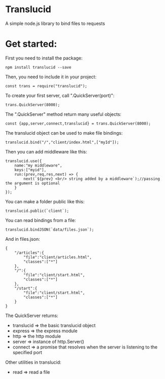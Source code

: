 # Translucid
A simple node.js library to bind files to requests

# Get started:

First you need to install the package:
```
npm install translucid --save
```

Then, you need to include it in your project:
```
const trans = require("translucid");
```

To create your first server, call ".QuickServer(port)":
```
trans.QuickServer(8000);
```

The ".QuickServer" method return many useful objects:
```
const {app,server,connect,translucid} = trans.QuickServer(8000);
```
The translucid object can be used to make file bindings:
```
translucid.bind("/","client/index.html",["myId"]);
```
Then you can add middleware like this:
```
translucid.use({
    name:"my middleware",
    keys:["myid"],
    run:(prev,req,res,next) => {
        next(`${prev} <br/> string added by a middleware`);//passing the argument is optional
    }
});
```


You can make a folder public like this:
```
translucid.public(`client`);
```

You can read bindings from a file:
```
translucid.bindJSON(`data/files.json`);
```
And in files.json:
```
{
    "/articles":{
        "file":"client/articles.html",
        "classes":["*"]
    },
    "/":{
        "file":"client/start.html",
        "classes":["*"]
    },
    "/start":{
        "file":"client/start.html",
        "classes":["*"]
    }
}
```

The QuickServer returns:    
* translucid => the basic translucid object
* express => the express module
* http => the http module
* server => instance of http.Server()
* connect => a promise that resolves when the server is listening to the specified port

Other utilities in translucid:  
* read => read a file
